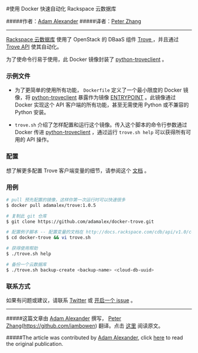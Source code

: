 #使用 Docker 快速自动化 Rackspace 云数据库

#####作者：[Adam Alexander](https://twitter.com/adamalex)
#####译者：[Peter Zhang](https://github.com/duobei)


***
[ Rackspace 云数据库](http://www.rackspace.com/cloud/databases/) 使用了 OpenStack 的 DBaaS 组件 [ Trove ](https://wiki.openstack.org/wiki/Trove)，并且通过 [Trove API](http://docs.openstack.org/developer/trove/) 使其自动化。

为了使命令行易于使用，此 Docker 镜像封装了 [python-troveclient](https://pypi.python.org/pypi/python-troveclient) 。

### 示例文件

* 为了更简单的使用所有功能， `Dockerfile` 定义了一个最小限度的 Docker 镜像，将 [python-troveclient](https://pypi.python.org/pypi/python-troveclient) 暴露作为镜像 [ENTRYPOINT](http://docs.docker.com/reference/builder/#entrypoint) 。此镜像通过 Docker 实现这个 API 客户端的所有功能，甚至无需使用 Python 或不兼容的 Python 安装。


* `trove.sh` 介绍了怎样配置和运行这个镜像。传入这个脚本的命令行参数通过 Docker 传进 [python-troveclient](https://pypi.python.org/pypi/python-troveclient) ，通过运行 `trove.sh help` 可以获得所有可用的 API 操作。

### 配置

想了解更多配置 Trove 客户端变量的细节，请参阅这个 [文档]( http://docs.rackspace.com/cdb/api/v1.0/cdb-getting-started/content/Install_Trove_Client.html) 。

### 用例

```bash
# pull 预先配置的镜像，这样你第一次运行时可以快速很多
$ docker pull adamalex/trove:1.0.5

# 复制此 git 仓库
$ git clone https://github.com/adamalex/docker-trove.git

# 配置例子脚本 -- 配置变量的文档在 http://docs.rackspace.com/cdb/api/v1.0/cdb-getting-started/content/Install_Trove_Client.html。
$ cd docker-trove && vi trove.sh

# 获得使用帮助
$ ./trove.sh help

# 备份一个云数据库
$ ./trove.sh backup-create <backup-name> <cloud-db-uuid>
```

### 联系方式

如果有问题或建议，请联系 [Twitter](https://twitter.com/adamalex) 或 [开启一个 issue](https://github.com/adamalex/docker-trove/issues) 。

***

#####这篇文章由 [Adam Alexander](https://twitter.com/adamalex) 撰写， [Peter Zhang](https://github.com/duobei)(https://github.com/iambowen) 翻译。点击 [这里](https://github.com/adamalex/docker-trove) 阅读原文。

#####The article was contributed by [Adam Alexander](https://twitter.com/adamalex), click [here](https://github.com/adamalex/docker-trove) to read the original publication.

